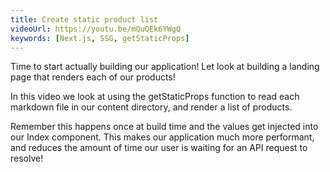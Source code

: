 ```yaml
---
title: Create static product list
videoUrl: https://youtu.be/mQuQEk6YWgQ
keywords: [Next.js, SSG, getStaticProps]
---
```


Time to start actually building our application! Let look at building a landing page that renders each of our products!

In this video we look at using the getStaticProps function to read each markdown file in our content directory, and render a list of products.

Remember this happens once at build time and the values get injected into our Index component. This makes our application much more performant, and reduces the amount of time our user is waiting for an API request to resolve!
